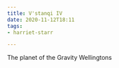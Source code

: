 ```yaml
---
title: V'stanqi IV
date: 2020-11-12T18:11
tags:
- harriet-starr

---
```


The planet of the Gravity Wellingtons
